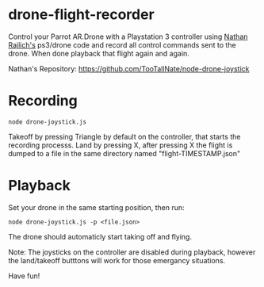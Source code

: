 drone-flight-recorder
===================

Control your Parrot AR.Drone with a Playstation 3 controller using [Nathan Rajlich's](https://github.com/TooTallNate/) ps3/drone code and record all control commands sent to the drone. When done playback that flight again and again.

Nathan's Repository: https://github.com/TooTallNate/node-drone-joystick

Recording
===================

```
node drone-joystick.js
```

Takeoff by pressing Triangle by default on the controller, that starts the recording processs.
Land by pressing X, after pressing X the flight is dumped to a file in the same directory named "flight-TIMESTAMP.json"

Playback
===================

Set your drone in the same starting position, then run: 

```
node drone-joystick.js -p <file.json>
```

The drone should automaticly start taking off and flying.

Note: The joysticks on the controller are disabled during playback, however the land/takeoff butttons will work for those emergancy situations.

Have fun!
